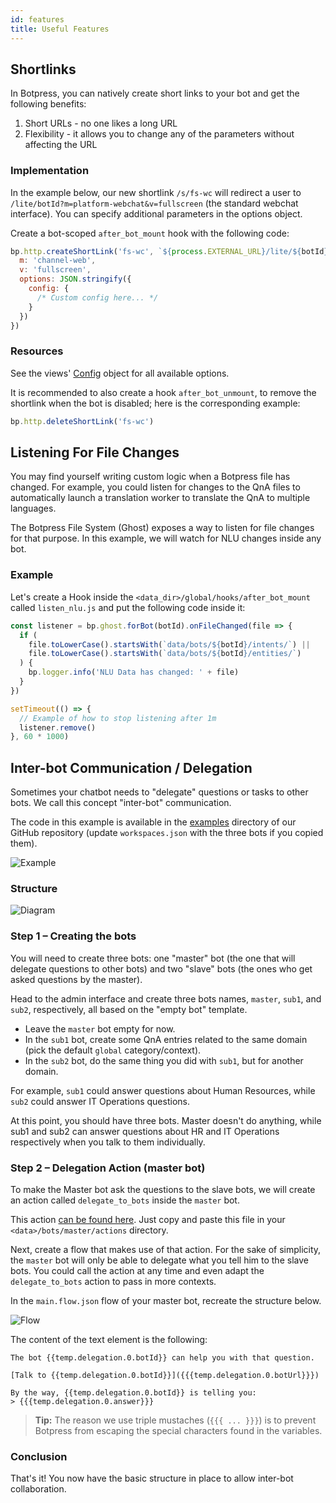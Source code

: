 ```yaml
---
id: features
title: Useful Features
---
```


## Shortlinks

In Botpress, you can natively create short links to your bot and get the following benefits:

1. Short URLs - no one likes a long URL
2. Flexibility - it allows you to change any of the parameters without affecting the URL

### Implementation
In the example below, our new shortlink `/s/fs-wc` will redirect a user to `/lite/botId?m=platform-webchat&v=fullscreen` (the standard webchat interface). You can specify additional parameters in the options object.

Create a bot-scoped `after_bot_mount` hook with the following code:

```js
bp.http.createShortLink('fs-wc', `${process.EXTERNAL_URL}/lite/${botId}/`, {
  m: 'channel-web',
  v: 'fullscreen',
  options: JSON.stringify({
    config: {
      /* Custom config here... */
    }
  })
})
```
### Resources
See the views' [Config](https://github.com/botpress/botpress/blob/master/modules/channel-web/src/views/lite/typings.d.ts#L130) object for all available options.

It is recommended to also create a hook `after_bot_unmount`, to remove the shortlink when the bot is disabled; here is the corresponding example:

```js
bp.http.deleteShortLink('fs-wc')
```
## Listening For File Changes

You may find yourself writing custom logic when a Botpress file has changed. For example, you could listen for changes to the QnA files to automatically launch a translation worker to translate the QnA to multiple languages.

The Botpress File System (Ghost) exposes a way to listen for file changes for that purpose. In this example, we will watch for NLU changes inside any bot.

### Example

Let's create a Hook inside the `<data_dir>/global/hooks/after_bot_mount` called `listen_nlu.js` and put the following code inside it:

```js
const listener = bp.ghost.forBot(botId).onFileChanged(file => {
  if (
    file.toLowerCase().startsWith(`data/bots/${botId}/intents/`) ||
    file.toLowerCase().startsWith(`data/bots/${botId}/entities/`)
  ) {
    bp.logger.info('NLU Data has changed: ' + file)
  }
})

setTimeout(() => {
  // Example of how to stop listening after 1m
  listener.remove()
}, 60 * 1000)
```

## Inter-bot Communication / Delegation

Sometimes your chatbot needs to "delegate" questions or tasks to other bots. We call this concept "inter-bot" communication.

The code in this example is available in the [examples](https://github.com/botpress/botpress/tree/master/examples/interbot) directory of our GitHub repository (update `workspaces.json` with the three bots if you copied them).

![Example](assets/tutorials_interbot-example.png)

### Structure

![Diagram](assets/tutorials_interbot-diagram.png)

### Step 1 – Creating the bots
You will need to create three bots: one "master" bot (the one that will delegate questions to other bots) and two "slave" bots (the ones who get asked questions by the master).

Head to the admin interface and create three bots names, `master`, `sub1`, and `sub2`, respectively, all based on the "empty bot" template.

- Leave the `master` bot empty for now.
- In the `sub1` bot, create some QnA entries related to the same domain (pick the default `global` category/context).
- In the `sub2` bot, do the same thing you did with `sub1`, but for another domain.

For example, `sub1` could answer questions about Human Resources, while `sub2` could answer IT Operations questions.

At this point, you should have three bots. Master doesn't do anything, while sub1 and sub2 can answer questions about HR and IT Operations respectively when you talk to them individually.

### Step 2 – Delegation Action (master bot)

To make the Master bot ask the questions to the slave bots, we will create an action called `delegate_to_bots` inside the `master` bot.

This action [can be found here](https://github.com/botpress/botpress/tree/master/examples/interbot/bots/master/actions/delegate_to_bots.js). Just copy and paste this file in your `<data>/bots/master/actions` directory.

Next, create a flow that makes use of that action. For the sake of simplicity, the `master` bot will only be able to delegate what you tell him to the slave bots. You could call the action at any time and even adapt the `delegate_to_bots` action to pass in more contexts.

In the `main.flow.json` flow of your master bot, recreate the structure below.

![Flow](assets/tutorials_interbot-flow.png)

The content of the text element is the following:

```
The bot {{temp.delegation.0.botId}} can help you with that question.

[Talk to {{temp.delegation.0.botId}}]({{{temp.delegation.0.botUrl}}})

By the way, {{temp.delegation.0.botId}} is telling you:
> {{{temp.delegation.0.answer}}}
```

> **Tip:** The reason we use triple mustaches (`{{{ ... }}}`) is to prevent Botpress from escaping the special characters found in the variables.

### Conclusion

That's it! You now have the basic structure in place to allow inter-bot collaboration.
